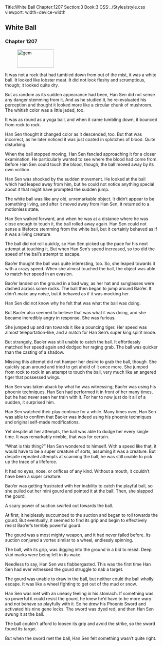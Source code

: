 Title:White Ball 
Chapter:1207 
Section:3 
Book:3 
CSS:../Styles/style.css 
viewport: width=device-width
  
## White Ball
### Chapter 1207 
<figure>
	<img src="../Images/gem.gif" alt="gem" id="gem" width="120" height="60" />
</figure>
  

  
  It was not a rock that had tumbled down from out of the mist, it was a white ball. It looked like lobster meat. It did not look fleshy and scrumptious, though; it looked quite dry.

But as random as its sudden appearance had been, Han Sen did not sense any danger stemming from it. And as he studied it, he re-evaluated his perception and thought it looked more like a circular chunk of mushroom. The whitish color was a little jaded, too.

It was as round as a yoga ball, and when it came tumbling down, it bounced from rock to rock.

Han Sen thought it changed color as it descended, too. But that was incorrect, as he later noticed it was just coated in splotches of blood. Quite disturbing.

When the ball stopped moving, Han Sen fancied approaching it for a closer examination. He particularly wanted to see where the blood had come from. Before Han Sen could touch the blood, though, the ball moved away by its own volition.

Han Sen was shocked by the sudden movement. He looked at the ball which had leaped away from him, but he could not notice anything special about it that might have prompted the sudden jump.

The white ball was like any old, unremarkable object. It didn’t appear to be something living, and after it moved away from Han Sen, it returned to a motionless state.

Han Sen walked forward, and when he was at a distance where he was close enough to touch it, the ball rolled away again. Han Sen could not sense a lifeforce stemming from the white ball, but it certainly behaved as if it was a living creature.

The ball did not roll quickly, so Han Sen picked up the pace for his next attempt at touching it. But when Han Sen’s speed increased, so too did the speed of the ball’s attempt to escape.

Bao’er thought the ball was quite interesting, too. So, she leaped towards it with a crazy speed. When she almost touched the ball, the object was able to match her speed in an evasion.

Bao’er landed on the ground in a bad way, as her hat and sunglasses were dashed across some rocks. The ball then began to jump around Bao’er. It didn’t make any noise, but it behaved as if it was mocking her.

Han Sen did not know why he felt that was what the ball was doing.

But Bao’er also seemed to believe that was what it was doing, and she became incredibly angry in response. She was furious.

She jumped up and ran towards it like a pouncing tiger. Her speed was almost teleportation-like, and a match for Han Sen’s super king spirit mode.

But strangely, Bao’er was still unable to catch the ball. It effortlessly matched her speed again and dodged her raging grab. The ball was quicker than the casting of a shadow.

Missing this attempt did not hamper her desire to grab the ball, though. She quickly spun around and tried to get ahold of it once more. She jumped from rock to rock in an attempt to touch the ball, very much like an angered tiger that possessed wings.

Han Sen was taken aback by what he was witnessing; Bao’er was using his phoenix techniques. Han Sen had performed it in front of her many times, but he had never seen her train with it. For her to now just do it all of a sudden, it surprised him.

Han Sen watched their play continue for a while. Many times over, Han Sen was able to confirm that Bao’er was indeed using his phoenix techniques and original self-made modifications.

Yet despite all her attempts, the ball was able to dodge her every single time. It was remarkably nimble, that was for certain.

“What is this thing?” Han Sen wondered to himself. With a speed like that, it would have to be a super creature of sorts, assuming it was a creature. But despite repeated attempts at scanning the ball, he was still unable to pick up the trace of a lifeforce.

It had no eyes, nose, or orifices of any kind. Without a mouth, it couldn’t have been a super creature.

Bao’er was getting frustrated with her inability to catch the playful ball, so she pulled out her mini gourd and pointed it at the ball. Then, she slapped the gourd.

A scary power of suction swirled out towards the ball.

At first, it helplessly succumbed to the suction and began to roll towards the gourd. But eventually, it seemed to find its grip and begin to effectively resist Bao’er’s terribly powerful gourd.

The gourd was a most mighty weapon, and it had never failed before. Its suction conjured a vortex similar to a wheel, endlessly spinning.

The ball, with its grip, was digging into the ground in a bid to resist. Deep skid marks were being left in its wake.

Needless to say, Han Sen was flabbergasted. This was the first time Han Sen had ever witnessed the gourd struggle to nab a target.

The gourd was unable to draw in the ball, but neither could the ball wholly escape. It was like a wheel fighting to get out of the mud or snow.

Han Sen was met with an uneasy feeling in his stomach. If something was so powerful it could resist the gourd, he knew he’d have to be more wary and not behave so playfully with it. So he drew his Phoenix Sword and activated his nine gene locks. The sword was dyed red, and then Han Sen swung it at the ball.

The ball couldn’t afford to loosen its grip and avoid the strike, so the sword found its target.

But when the sword met the ball, Han Sen felt something wasn’t quite right.
